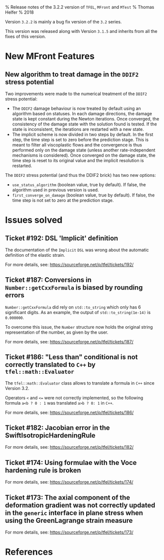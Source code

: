 % Release notes of the 3.2.2 version of `TFEL`, `MFront` and `MTest`
% Thomas Helfer
% 2018

Version `3.2.2` is mainly a bug fix version of the `3.2` series.

This version was released along with Version `3.1.5` and inherits from
all the fixes of this version.

# New MFront Features

## New algorithm to treat damage in the `DDIF2` stress potential

Two improvements were made to the numerical treatment of the `DDIF2`
stress potential:

- The `DDIF2` damage behaviour is now treated by default using an
  algorithm based on statuses. In each damage directions, the damage
  state is kept constant during the Newton iterations. Once converged,
  the consistency of the damage state with the solution found is tested.
  If the state is inconsistent, the iterations are restarted with a new
  state.
- The implicit scheme is now divided in two steps by default. In the
  first step, the time step is set to zero before the prediction stage.
  This is meant to filter all viscoplastic flows and the convergence is
  thus performed only on the damage state (unless another
  rate-independent mechanisms is considered). Once converged on the
  damage state, the time step is reset to its original value and the
  implicit resolution is restarted.

The `DDIF2` stress potential (and thus the DDIF2 brick) has two new
options:

- `use_status_algorithm` (boolean value, true by default). If false, the algorithm used
  in previous version is used.
- `first_converge_on_damage` (boolean value, true by default). If false,
  the time step is not set to zero at the prediction stage.

# Issues solved

## Ticket #192: DSL 'Implicit' definition

The documentation of the `Implicit` `DSL` was wrong about the automatic
definition of the elastic strain.

For more details, see: <https://sourceforge.net/p/tfel/tickets/192/>

## Ticket #187: Conversions in `Number::getCxxFormula` is biased by rounding errors

`Number::getCxxFormula` did rely on `std::to_string` which only has 6
significant digits. As an example, the output of `std::to_string(1e-14)`
is `0.000000`.

To overcome this issue, the `Number` structure now holds the original
string representation of the number, as given by the user.

For more details, see: <https://sourceforge.net/p/tfel/tickets/187/>

## Ticket #186: "Less than" conditional is not correctly translated to `C++` by `tfel::math::Evaluator`

The `tfel::math::Evaluator` class allows to translate a formula in `C++` since Version 3.2.

Operators `<` and `<=` were not correctly implemented, so the following
formula `a<b ? 0 : 1` was translated `a>b ? 0: 1` in `C++`.

For more details, see: <https://sourceforge.net/p/tfel/tickets/186/>

## Ticket #182: Jacobian error in the SwiftIsotropicHardeningRule

For more details, see: <https://sourceforge.net/p/tfel/tickets/182/>

## Ticket #174: Using formulae with the Voce hardening rule is broken

For more details, see: <https://sourceforge.net/p/tfel/tickets/174/>

## Ticket #173: The axial component of the deformation gradient was not correctly updated in the `generic` interface in plane stress when using the GreenLagrange strain measure

For more details, see: <https://sourceforge.net/p/tfel/tickets/173/>

# References

